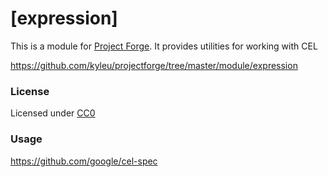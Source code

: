 # [expression]

This is a module for [Project Forge](https://projectforge.dev). It provides utilities for working with CEL

https://github.com/kyleu/projectforge/tree/master/module/expression

### License 

Licensed under [CC0](https://creativecommons.org/publicdomain/zero/1.0)

### Usage

https://github.com/google/cel-spec
